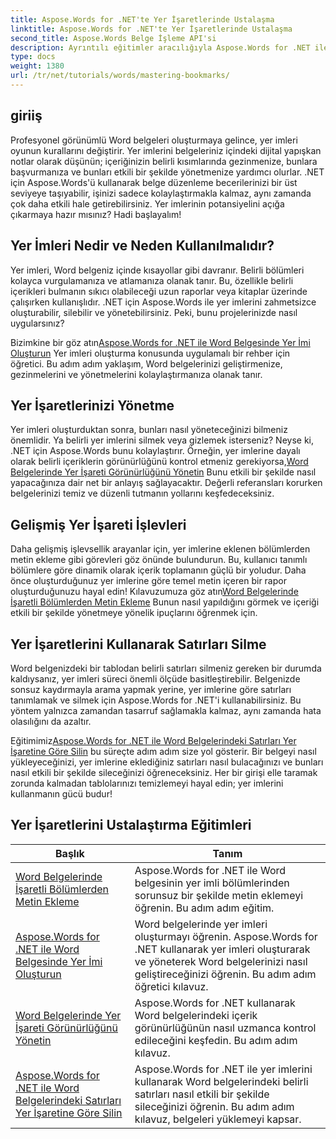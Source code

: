 ```yaml
---
title: Aspose.Words for .NET'te Yer İşaretlerinde Ustalaşma
linktitle: Aspose.Words for .NET'te Yer İşaretlerinde Ustalaşma
second_title: Aspose.Words Belge İşleme API'si
description: Ayrıntılı eğitimler aracılığıyla Aspose.Words for .NET ile Word belgelerinde yer imlerini nasıl ustalıkla kullanacağınızı öğrenin. Belge yönetimi becerilerinizi geliştirin.
type: docs
weight: 1380
url: /tr/net/tutorials/words/mastering-bookmarks/
---
```

## giriiş

Profesyonel görünümlü Word belgeleri oluşturmaya gelince, yer imleri oyunun kurallarını değiştirir. Yer imlerini belgeleriniz içindeki dijital yapışkan notlar olarak düşünün; içeriğinizin belirli kısımlarında gezinmenize, bunlara başvurmanıza ve bunları etkili bir şekilde yönetmenize yardımcı olurlar. .NET için Aspose.Words'ü kullanarak belge düzenleme becerilerinizi bir üst seviyeye taşıyabilir, işinizi sadece kolaylaştırmakla kalmaz, aynı zamanda çok daha etkili hale getirebilirsiniz. Yer imlerinin potansiyelini açığa çıkarmaya hazır mısınız? Hadi başlayalım!

## Yer İmleri Nedir ve Neden Kullanılmalıdır?

Yer imleri, Word belgeniz içinde kısayollar gibi davranır. Belirli bölümleri kolayca vurgulamanıza ve atlamanıza olanak tanır. Bu, özellikle belirli içerikleri bulmanın sıkıcı olabileceği uzun raporlar veya kitaplar üzerinde çalışırken kullanışlıdır. .NET için Aspose.Words ile yer imlerini zahmetsizce oluşturabilir, silebilir ve yönetebilirsiniz. Peki, bunu projelerinizde nasıl uygularsınız?

 Bizimkine bir göz atın[Aspose.Words for .NET ile Word Belgesinde Yer İmi Oluşturun](./create-bookmark-in-word-document/) Yer imleri oluşturma konusunda uygulamalı bir rehber için öğretici. Bu adım adım yaklaşım, Word belgelerinizi geliştirmenize, gezinmelerini ve yönetmelerini kolaylaştırmanıza olanak tanır.

## Yer İşaretlerinizi Yönetme

 Yer imleri oluşturduktan sonra, bunları nasıl yöneteceğinizi bilmeniz önemlidir. Ya belirli yer imlerini silmek veya gizlemek isterseniz? Neyse ki, .NET için Aspose.Words bunu kolaylaştırır. Örneğin, yer imlerine dayalı olarak belirli içeriklerin görünürlüğünü kontrol etmeniz gerekiyorsa,[Word Belgelerinde Yer İşareti Görünürlüğünü Yönetin](./manage-bookmark-visibility-word-document/) Bunu etkili bir şekilde nasıl yapacağınıza dair net bir anlayış sağlayacaktır. Değerli referansları korurken belgelerinizi temiz ve düzenli tutmanın yollarını keşfedeceksiniz.

## Gelişmiş Yer İşareti İşlevleri

 Daha gelişmiş işlevsellik arayanlar için, yer imlerine eklenen bölümlerden metin ekleme gibi görevleri göz önünde bulundurun. Bu, kullanıcı tanımlı bölümlere göre dinamik olarak içerik toplamanın güçlü bir yoludur. Daha önce oluşturduğunuz yer imlerine göre temel metin içeren bir rapor oluşturduğunuzu hayal edin! Kılavuzumuza göz atın[Word Belgelerinde İşaretli Bölümlerden Metin Ekleme](./append-text-from-bookmarked-sections/) Bunun nasıl yapıldığını görmek ve içeriği etkili bir şekilde yönetmeye yönelik ipuçlarını öğrenmek için.

## Yer İşaretlerini Kullanarak Satırları Silme

Word belgenizdeki bir tablodan belirli satırları silmeniz gereken bir durumda kaldıysanız, yer imleri süreci önemli ölçüde basitleştirebilir. Belgenizde sonsuz kaydırmayla arama yapmak yerine, yer imlerine göre satırları tanımlamak ve silmek için Aspose.Words for .NET'i kullanabilirsiniz. Bu yöntem yalnızca zamandan tasarruf sağlamakla kalmaz, aynı zamanda hata olasılığını da azaltır. 

 Eğitimimiz[Aspose.Words for .NET ile Word Belgelerindeki Satırları Yer İşaretine Göre Silin](./delete-row-by-bookmark-word-documents/) bu süreçte adım adım size yol gösterir. Bir belgeyi nasıl yükleyeceğinizi, yer imlerine eklediğiniz satırları nasıl bulacağınızı ve bunları nasıl etkili bir şekilde sileceğinizi öğreneceksiniz. Her bir girişi elle taramak zorunda kalmadan tablolarınızı temizlemeyi hayal edin; yer imlerini kullanmanın gücü budur! 


 ## Yer İşaretlerini Ustalaştırma Eğitimleri
| Başlık | Tanım |
| --- | --- |
| [Word Belgelerinde İşaretli Bölümlerden Metin Ekleme](./append-text-from-bookmarked-sections/) | Aspose.Words for .NET ile Word belgesinin yer imli bölümlerinden sorunsuz bir şekilde metin eklemeyi öğrenin. Bu adım adım eğitim. |
| [Aspose.Words for .NET ile Word Belgesinde Yer İmi Oluşturun](./create-bookmark-in-word-document/) | Word belgelerinde yer imleri oluşturmayı öğrenin. Aspose.Words for .NET kullanarak yer imleri oluşturarak ve yöneterek Word belgelerinizi nasıl geliştireceğinizi öğrenin. Bu adım adım öğretici kılavuz. |
| [Word Belgelerinde Yer İşareti Görünürlüğünü Yönetin](./manage-bookmark-visibility-word-document/) | Aspose.Words for .NET kullanarak Word belgelerindeki içerik görünürlüğünün nasıl uzmanca kontrol edileceğini keşfedin. Bu adım adım kılavuz. |
| [Aspose.Words for .NET ile Word Belgelerindeki Satırları Yer İşaretine Göre Silin](./delete-row-by-bookmark-word-documents/) | Aspose.Words for .NET ile yer imlerini kullanarak Word belgelerindeki belirli satırları nasıl etkili bir şekilde sileceğinizi öğrenin. Bu adım adım kılavuz, belgeleri yüklemeyi kapsar. |